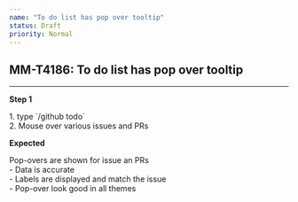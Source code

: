 ```yaml
---
name: "To do list has pop over tooltip"
status: Draft
priority: Normal
---
```


## MM-T4186: To do list has pop over tooltip

---

**Step 1**

1\. type \`/github todo\`\
2\. Mouse over various issues and PRs

**Expected**

Pop-overs are shown for issue an PRs\
\- Data is accurate\
\- Labels are displayed and match the issue\
\- Pop-over look good in all themes
